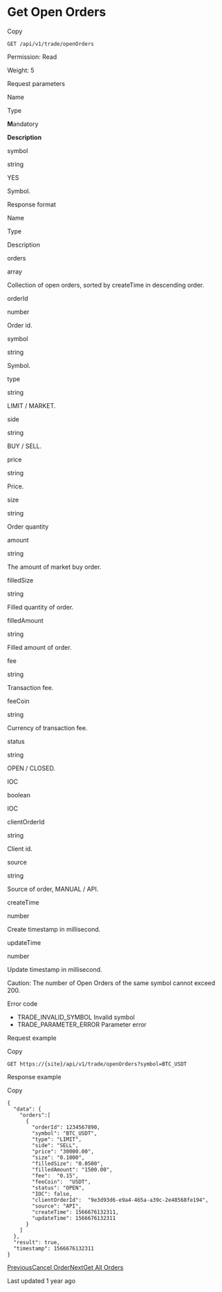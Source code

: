 # Get Open Orders

Copy

```
GET /api/v1/trade/openOrders
```

Permission: Read

Weight: 5

Request parameters

Name

Type

**M**andatory

**Description**

symbol

string

YES

Symbol.

Response format

Name

Type

Description

orders

array

Collection of open orders, sorted by createTime in descending order.

orderId

number

Order id.

symbol

string

Symbol.

type

string

LIMIT / MARKET.

side

string

BUY / SELL.

price

string

Price.

size

string

Order quantity

amount

string

The amount of market buy order.

filledSize

string

Filled quantity of order.

filledAmount

string

Filled amount of order.

fee

string

Transaction fee.

feeCoin

string

Currency of transaction fee.

status

string

OPEN / CLOSED.

IOC

boolean

IOC

clientOrderId

string

Client id.

source

string

Source of order, MANUAL / API.

createTime

number

Create timestamp in millisecond.

updateTime

number

Update timestamp in millisecond.

Caution: The number of Open Orders of the same symbol cannot exceed 200.

Error code

* TRADE\_INVALID\_SYMBOL Invalid symbol
* TRADE\_PARAMETER\_ERROR Parameter error

Request example

Copy

```
GET https://{site}/api/v1/trade/openOrders?symbol=BTC_USDT
```

Response example

Copy

```
{ 
  "data": {
    "orders":[
      {
        "orderId": 1234567890,
        "symbol": "BTC_USDT",
        "type": "LIMIT",
        "side": "SELL",
        "price": "30000.00",
        "size": "0.1000",
        "filledSize": "0.0500",
        "filledAmount": "1500.00",
        "fee":  "0.15",
        "feeCoin":  "USDT",
        "status": "OPEN",
        "IOC": false,
        "clientOrderId":  "9e3d93d6-e9a4-465a-a39c-2e48568fe194",
        "source": "API",
        "createTime": 1566676132311,
        "updateTime": 1566676132311
      }
    ]
  },
  "result": true,
  "timestamp": 1566676132311
}
```

[PreviousCancel Order](https://pionex-doc.gitbook.io/apidocs/restful/orders/cancel-order)[NextGet All Orders](https://pionex-doc.gitbook.io/apidocs/restful/orders/get-all-orders)

Last updated 1 year ago
